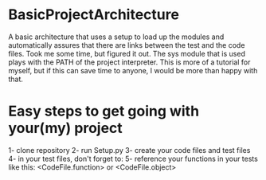 # BasicProjectArchitecture
A basic architecture that uses a setup to load up the modules and automatically assures that there are links between the test and the code files. Took me some time, but figured it out. The sys module that is used plays with the PATH of the project interpreter. This is more of a tutorial for myself, but if this can save time to anyone, I would be more than happy with that.

# Easy steps to get going with your(my) project
  1- clone repository
  2- run Setup.py
  3- create your code files and test files
  4- in your test files, don't forget to: <from code import CodeFile>
  5- reference your functions in your tests like this: <CodeFile.function> or <CodeFile.object>
